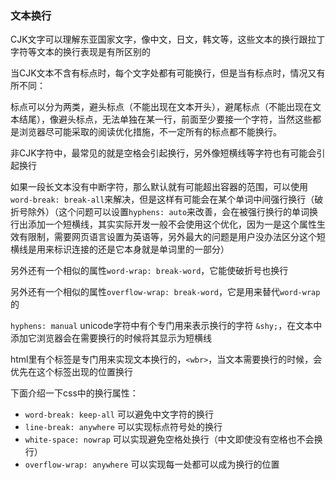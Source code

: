 ### 文本换行

CJK文字可以理解东亚国家文字，像中文，日文，韩文等，这些文本的换行跟拉丁字符等文本的换行表现是有所区别的

当CJK文本不含有标点时，每个文字处都有可能换行，但是当有标点时，情况又有所不同：

标点可以分为两类，避头标点（不能出现在文本开头），避尾标点（不能出现在文本结尾），像避头标点，无法单独在某一行，前面至少要接一个字符，当然这些都是浏览器尽可能采取的阅读优化措施，不一定所有的标点都不能换行。

非CJK字符中，最常见的就是空格会引起换行，另外像短横线等字符也有可能会引起换行

如果一段长文本没有中断字符，那么默认就有可能超出容器的范围，可以使用`word-break: break-all`来解决，但是这样有可能会在某个单词中间强行换行（破折号除外）（这个问题可以设置`hyphens: auto`来改善，会在被强行换行的单词换行出添加一个短横线，其实实际开发一般不会使用这个优化，因为一是这个属性生效有限制，需要网页语言设置为英语等，另外最大的问题是用户没办法区分这个短横线是用来标识连接的还是它本身就是单词里的一部分）

另外还有一个相似的属性`word-wrap: break-word`，它能使破折号也换行

另外还有一个相似的属性`overflow-wrap: break-word`，它是用来替代`word-wrap`的


`hyphens: manual` unicode字符中有个专门用来表示换行的字符 `&shy;`，在文本中添加它浏览器会在需要换行的时候将其显示为短横线

html里有个标签是专门用来实现文本换行的，`<wbr>`，当文本需要换行的时候，会优先在这个标签出现的位置换行

下面介绍一下css中的换行属性：
* `word-break: keep-all` 可以避免中文字符的换行
* `line-break: anywhere` 可以实现标点符号处的换行
* `white-space: nowrap` 可以实现避免空格处换行（中文即使没有空格也不会换行）
* `overflow-wrap: anywhere` 可以实现每一处都可以成为换行的位置
